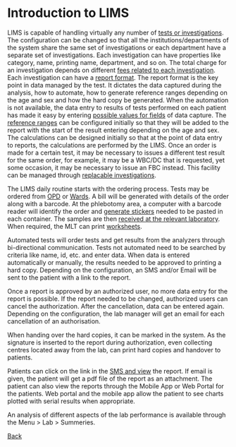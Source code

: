 # Introduction to LIMS

LIMS is capable of handling virtually any number of [tests or investigations](https://github.com/hmislk/hmis/wiki/LIMS-Investigations). The configuration can be changed so that all the institutions/departments of the system share the same set of investigations or each department have a separate set of investigations. Each investigation can have properties like category, name, printing name, department, and so on. The total charge for an investigation depends on different [fees related to each investigation](https://github.com/hmislk/hmis/wiki/LIMS-Investigation-Fees). Each investigation can have a [report format](https://github.com/hmislk/hmis/wiki/LIMS-Investigation-Format). The report format is the key point in data managed by the test. It dictates the data captured during the analysis, how to automate, how to generate reference ranges depending on the age and sex and how the hard copy be generated. When the automation is not available, the data entry to results of tests performed on each patient has made it easy by entering [possible values for fields](https://github.com/hmislk/hmis/wiki/LIMS-Investigation-Field-Values) of data capture. The [reference ranges](https://github.com/hmislk/hmis/wiki/LIMS-Reference-Ranges) can be configured initially so that they will be added to the report with the start of the result entering depending on the age and sex. The calculations can be designed initially so that at the point of data entry to reports, the calculations are performed by the LIMS. Once an order is made for a certain test, it may be necessary to issues a different test result for the same order, for example, it may be a WBC/DC that is requested, yet some occasion, it may be necessary to issue an FBC instead. This facility can be managed through [replacable investigations](https://github.com/hmislk/hmis/wiki/LIMS-Replacable-Investigations).
 
The LIMS daily routine starts with the ordering process. Tests may be ordered from [OPD](https://github.com/hmislk/hmis/wiki/LIMS-OPD-Billing) or [Wards]((https://github.com/hmislk/hmis/wiki/LIMS-Ward-Orders)).
A bill will be generated with details of the order along with a barcode. At the phlebotomy area, a computer with a barcode reader will identify the order and [generate stickers](https://github.com/hmislk/hmis/wiki/LIMS-Sampling) needed to be pasted in each container. The samples are then [received at the relevant laboratory](https://github.com/hmislk/hmis/wiki/LIMS-Receiving-Samples-at-the-Lab). When required, the MLT can print [worksheets](https://github.com/hmislk/hmis/wiki/LIMS-Printing-Worksheets).

Automated tests will order tests and get results from the analyzers through bi-directional communication. Tests not automated need to be searched by criteria like name, id, etc. and enter data. When data is entered automatically or manually, the results needed to be approved to printing a hard copy. Depending on the configuration, an SMS and/or Email will be sent to the patient with a link to the report.

Once a report is approved by an authorized user, no more data entry for the report is possible. If the report needed to be changed, authorized users can cancel the authorization. After the cancellation, data can be entered again. Depending on the configuration, the lab manager will get an email for each cancellation of an authorisation. 

When handing over the hard copies, it can be marked in the system. As the signature is inserted to the report during authorization, even collecting centres located away from the lab, can print hard copies and handover to patients.

Patients can click on the link in the [SMS and view](https://github.com/hmislk/hmis/wiki/LIMS-View-Reports-Using-Link_in-SMS) the report. If email is given, the patient will get a pdf file of the report as an attachment. The patient can also view the reports through the Mobile App or Web Portal for the patients. Web portal and the mobile app allow the patient to see charts plotted with serial results when appropriate. 

An analysis of different aspects of the lab performance is available through the Menu > Lab > Summeries.


[Back](https://github.com/hmislk/hmis/wiki/LIMS)

